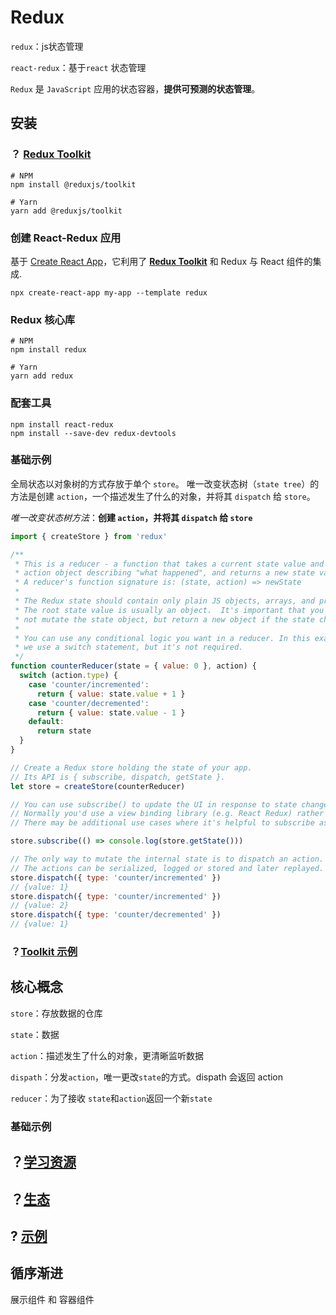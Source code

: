 # Redux

`redux`：js状态管理

`react-redux`：基于`react` 状态管理

`Redux` 是 `JavaScript` 应用的状态容器，**提供可预测的状态管理**。

## 安装

### ？ [Redux Toolkit](http://cn.redux.js.org/introduction/getting-started#redux-toolkit)

```shell
# NPM
npm install @reduxjs/toolkit

# Yarn
yarn add @reduxjs/toolkit
```

### 创建 React-Redux 应用

基于 [Create React App](https://github.com/facebook/create-react-app)，它利用了 **[Redux Toolkit](https://redux-toolkit.js.org/)** 和 Redux 与 React 组件的集成.

```shell
npx create-react-app my-app --template redux
```

### Redux 核心库

```shell
# NPM
npm install redux

# Yarn
yarn add redux
```

### 配套工具

```shell
npm install react-redux
npm install --save-dev redux-devtools
```

### 基础示例

全局状态以对象树的方式存放于单个 `store`。 唯一改变状态树（`state tree`）的方法是创建 `action`，一个描述发生了什么的对象，并将其 `dispatch` 给 `store`。

*唯一改变状态树方法*：**创建 `action`，并将其 `dispatch` 给 `store`**

```jsx
import { createStore } from 'redux'

/**
 * This is a reducer - a function that takes a current state value and an
 * action object describing "what happened", and returns a new state value.
 * A reducer's function signature is: (state, action) => newState
 *
 * The Redux state should contain only plain JS objects, arrays, and primitives.
 * The root state value is usually an object.  It's important that you should
 * not mutate the state object, but return a new object if the state changes.
 *
 * You can use any conditional logic you want in a reducer. In this example,
 * we use a switch statement, but it's not required.
 */
function counterReducer(state = { value: 0 }, action) {
  switch (action.type) {
    case 'counter/incremented':
      return { value: state.value + 1 }
    case 'counter/decremented':
      return { value: state.value - 1 }
    default:
      return state
  }
}

// Create a Redux store holding the state of your app.
// Its API is { subscribe, dispatch, getState }.
let store = createStore(counterReducer)

// You can use subscribe() to update the UI in response to state changes.
// Normally you'd use a view binding library (e.g. React Redux) rather than subscribe() directly.
// There may be additional use cases where it's helpful to subscribe as well.

store.subscribe(() => console.log(store.getState()))

// The only way to mutate the internal state is to dispatch an action.
// The actions can be serialized, logged or stored and later replayed.
store.dispatch({ type: 'counter/incremented' })
// {value: 1}
store.dispatch({ type: 'counter/incremented' })
// {value: 2}
store.dispatch({ type: 'counter/decremented' })
// {value: 1}
```

### ？[Toolkit 示例](http://cn.redux.js.org/introduction/getting-started#redux-toolkit-%E7%A4%BA%E4%BE%8B)

## 核心概念

`store`：存放数据的仓库

`state`：数据

`action`：描述发生了什么的对象，更清晰监听数据

`dispath`：分发`action`，唯一更改`state`的方式。dispath 会返回 action

`reducer`：为了接收 `state`和`action`返回一个新`state`

### 基础示例



## ？[学习资源](http://cn.redux.js.org/introduction/learning-resources)

## ？[生态](http://cn.redux.js.org/introduction/ecosystem)

## ?  [示例](http://cn.redux.js.org/introduction/examples)

## 循序渐进

展示组件 和 容器组件

